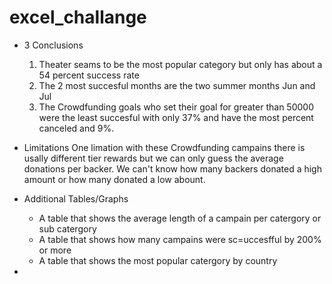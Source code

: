 # excel_challange

- 3 Conclusions
  1. Theater seams to be the most popular category but only has about a 54 percent success rate
  2. The 2 most succesful months are the two summer months Jun and Jul
  3. The Crowdfunding goals who set their goal for greater than 50000 were the least succesful with only 37% and have the most percent canceled and 9%.

- Limitations
  One limation with these Crowdfunding campains there is usally different tier rewards but we can only guess the average donations per backer. We can't know how many backers donated a high amount or how many donated a low abount.

- Additional Tables/Graphs
  - A table that shows the average length of a campain per catergory or sub catergory
  - A table that shows how many campains were sc=uccesfful by 200% or more
  - A table that shows the most popular catergory by country
 
- 
  

  

